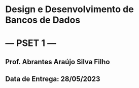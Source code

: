 # Design e Desenvolvimento de Bancos de Dados
# — PSET 1 —
## Prof. Abrantes Araújo Silva Filho
## Data de Entrega: 28/05/2023

